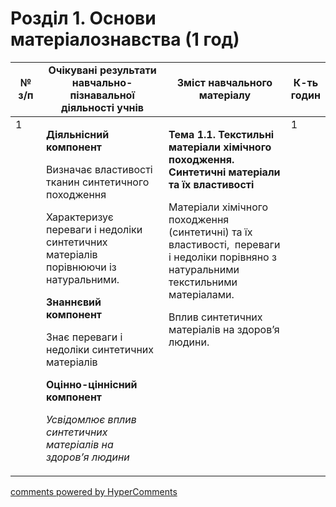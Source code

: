 <div id="hypercomments_widget" class="js-hypercomments-widget invisible"></div>

# Розділ 1.  Основи матеріалознавства (1 год)

<table>
<tr>
<td width="10%" align="center"><b>№ з/п</b></td>
<td width="40%" align="center"><b>Очікувані результати навчально-пізнавальної діяльності учнів</b></td>
<td width="40%" align="center"><b>Зміст навчального матеріалу</b></td>
<td width="10%" align="center"><b>К-ть годин</b></td>
</tr>
<tbody>
<tr>
<td  width="10%" style="vertical-align:top !important;">1</td>
<td  width="40%" style="vertical-align:top !important;">
<p><strong>Діяльнісний компонент</strong></p>
<p>Визначає властивості тканин синтетичного походження</p>
<p>Характеризує переваги і недоліки синтетичних матеріалів порівнюючи із натуральними.</p>
<p><strong>Знаннєвий компонент</strong></p>
<p>Знає переваги і недоліки синтетичних матеріалів</p>
<p><strong>Оцінно-ціннісний компонент</strong></p>
<p><em>Усвідомлює вплив синтетичних матеріалів на здоров&rsquo;я людини</em></p>
</td>
<td width="40%" style="vertical-align:top !important;">
<p><strong>Тема 1.1. Текстильні матеріали хімічного походження. Синтетичні матеріали та їх властивості</strong></p>
<p>Матеріали хімічного походження (синтетичні) та їх властивості,&nbsp; переваги і недоліки порівняно з натуральними текстильними матеріалами.</p>
<p>Вплив синтетичних матеріалів на здоров&rsquo;я людини.</p>
</td>
<td width="10%" style="vertical-align:top !important;">1</td>
</tr>
</tr>
</table>


<div class="js-hypercomments-container">
<a href="http://hypercomments.com" class="hc-link" title="comments widget">comments powered by HyperComments</a>
</div>